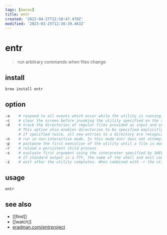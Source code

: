 ```yaml
---
tags: [macos]
title: entr
created: '2022-04-27T12:10:47.470Z'
modified: '2023-03-25T12:30:39.463Z'
---
```


# entr 

> run arbitrary commands when files change 

## install

```sh
brew install entr
```

## option

```sh
-a    # respond to all events which occur while the utility is running. Without this option, entr consolidates events in order to avoid looping
-c    # clear the screen before invoking the utility specified on the command line. Specify twice to erase the scrollback buffer
-d    # track the directories of regular files provided as input and exit if a new file is added
      # This option also enables directories to be specified explicitly
      # If specified twice, all new entries to a directory are recognized, otherwise files with names beginning with ‘.’ are ignored
-n    # run in non-interactive mode. In this mode entr does not attempt to read from the TTY or change its properties
-p    # postpone the first execution of the utility until a file is modified
-r    # reload a persistent child process
-s    # evaluate first argument using the interpreter specified by SHELL environment variable
      # If standard output is a TTY, the name of the shell and exit code is printed after each invocation
-z    # exit after the utility completes. When combined with -r the utility will be restarted again only in response to commands or file system events
```

## usage

```sh
entr
```

## see also

- [[find]]
- [[watch]]
- [eradman.com/entrproject](http://eradman.com/entrproject/)
